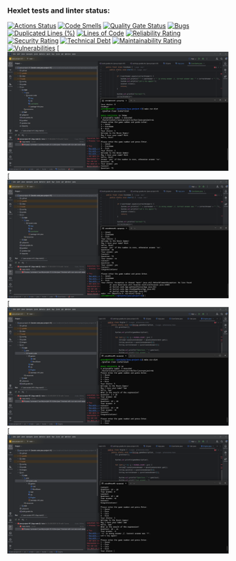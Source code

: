 ### Hexlet tests and linter status:
[![Actions Status](https://github.com/Bartolomeu-Ardov/java-project-61/actions/workflows/hexlet-check.yml/badge.svg)](https://github.com/Bartolomeu-Ardov/java-project-61/actions)
[![Code Smells](https://sonarcloud.io/api/project_badges/measure?project=Bartolomeu-Ardov_java-project-61&metric=code_smells)](https://sonarcloud.io/summary/new_code?id=Bartolomeu-Ardov_java-project-61)
[![Quality Gate Status](https://sonarcloud.io/api/project_badges/measure?project=Bartolomeu-Ardov_java-project-61&metric=alert_status)](https://sonarcloud.io/summary/new_code?id=Bartolomeu-Ardov_java-project-61)
[![Bugs](https://sonarcloud.io/api/project_badges/measure?project=Bartolomeu-Ardov_java-project-61&metric=bugs)](https://sonarcloud.io/summary/new_code?id=Bartolomeu-Ardov_java-project-61)
[![Duplicated Lines (%)](https://sonarcloud.io/api/project_badges/measure?project=Bartolomeu-Ardov_java-project-61&metric=duplicated_lines_density)](https://sonarcloud.io/summary/new_code?id=Bartolomeu-Ardov_java-project-61)
[![Lines of Code](https://sonarcloud.io/api/project_badges/measure?project=Bartolomeu-Ardov_java-project-61&metric=ncloc)](https://sonarcloud.io/summary/new_code?id=Bartolomeu-Ardov_java-project-61)
[![Reliability Rating](https://sonarcloud.io/api/project_badges/measure?project=Bartolomeu-Ardov_java-project-61&metric=reliability_rating)](https://sonarcloud.io/summary/new_code?id=Bartolomeu-Ardov_java-project-61)
[![Security Rating](https://sonarcloud.io/api/project_badges/measure?project=Bartolomeu-Ardov_java-project-61&metric=security_rating)](https://sonarcloud.io/summary/new_code?id=Bartolomeu-Ardov_java-project-61)
[![Technical Debt](https://sonarcloud.io/api/project_badges/measure?project=Bartolomeu-Ardov_java-project-61&metric=sqale_index)](https://sonarcloud.io/summary/new_code?id=Bartolomeu-Ardov_java-project-61)
[![Maintainability Rating](https://sonarcloud.io/api/project_badges/measure?project=Bartolomeu-Ardov_java-project-61&metric=sqale_rating)](https://sonarcloud.io/summary/new_code?id=Bartolomeu-Ardov_java-project-61)
[![Vulnerabilities](https://sonarcloud.io/api/project_badges/measure?project=Bartolomeu-Ardov_java-project-61&metric=vulnerabilities)](https://sonarcloud.io/summary/new_code?id=Bartolomeu-Ardov_java-project-61)
[![Demo Screenshot](images/screen1.png)
[![Demo Screenshot](images/screen2.png)
[![Demo Screenshot](images/screen3.png)
[![Demo Screenshot](images/screen4.png)
